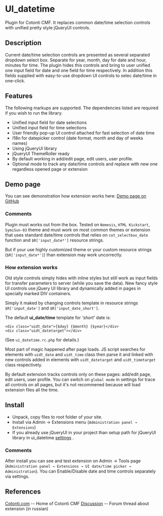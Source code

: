 UI_datetime 
===========

Plugin for Cotonti CMF. It replaces common date/time selection controls with
unified pretty style jQueryUI controls.

Description
-----------

Current date/time selection controls are presented as several separated dropdown select box.
Separate for year, month, day for date and hour, minutes for time.
The plugin hides this controls and bring to user unified one input field for date
and one field for time respectively. In addition this fields supplied with
easy-to-use dropdown UI controls to selec date/time in one-click.

Features
--------

The following markups are supported.  The dependencies listed are required if
you wish to run the library.

* Unified input field for date selections
* Unified input field for time selections
* User friendly pop-up UI control attached for fast selection of date time
* I18n for datepicker control (date format, month and day of weeks names)
* Using jQueryUI library
* jQueryUI ThemeRoller ready
* By default working in add/edit page, edit users, user profile.
* Optional mode to track any date/time controls and replace with new one regardless opened page 
or extension

Demo page
---------

You can see demonstration how extension works here: [Demo page on GitHub](http://macik.github.com/cot_ui_datetime/demo.html)

### Comments

Plugin must works out from the box. Tested on `Nemesis`, `HTML Kickstart`, `SymiSun-03` 
theme and must work on most common themes or extension that uses standard date/time controls 
that relies on `cot_selectbox_date` function and `$R['input_date*']` resource strings.

But if your use highly customized theme or your custom resource strings (`$R['input_date*']`) than
extension may work uncorrectly.


### How extension works

Old style controls simply hides with inline styles but still work as input fields for transfer 
parameters to server (while you save the data).
New fancy style UI controls use jQuery UI library and dynamically added in pages in specially 
marked DIV containers. 

Simply it maked by changing controls template in resource strings `$R['input_date']` 
and `$R['input_date_short']`.

The default __ui_date/time__ template for _'short'_ date is:

    <div class="uidt_date">{$day} {$month} {$year}</div>
    <div class="uidt_datetarget"></div> 

(See `ui_datetime.rc.php` for details.)

Most part of magic happened after page loads. JS script searches for elements 
with `uidt_date` and `uidt_time` class then 
parse it and linked with new controls added in elements with `uidt_datetarget` 
and `uidt_timetarget` class respectively. 
                
By default extension tracks controls only on these pages: add/edit page, edit users, user profile.
You can switch on `global mode` in settings for trace all controls on all pages, but it's not
recommened because will load extension files all the time.


Install
-------

* Unpack, copy files to root folder of your site.
* Install via Admin → Extensions menu (`Administration panel → Extensions`)
* If you already use jQueryUI in your project than setup path for jQueryUI library 
in ui_datetime [settings](www.example.com/admin/config?n=edit&o=plug&p=ui_datetime) .

### Comments

After install you can see and test extension on Admin → Tools page
(`Administration panel → Extensions → UI date/time picker → Administration`).
You can Enable/Disable date and time controls separately via settings.


References
----------

[Cotonti.com](http://Cotonti.com/) -- Home of Cotonti CMF
[Discussion](http://www.cotonti.com/forums?m=posts&q=7105) -- Forum thread about extension (in russian)
